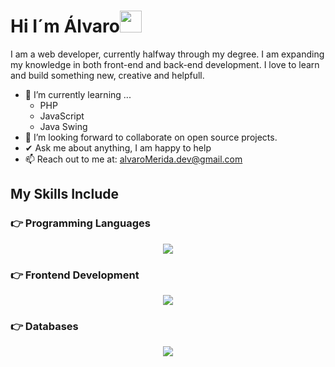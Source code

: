 <h1>Hi I´m Álvaro<img src="https://media.giphy.com/media/hvRJCLFzcasrR4ia7z/giphy.gif" width="35"></h1>


I am a web developer, currently halfway through my degree. I am expanding my knowledge in both front-end and back-end development. 
I love to learn and build something new, creative and helpfull.
- 🌱 I’m currently learning ...
  - PHP
  - JavaScript
  - Java Swing
- 👯 I’m looking forward to collaborate on open source projects.
- ✔ Ask me about anything, I am happy to help<br>
- 📫 Reach out to me at: <a href="alvaroMerida.dev@gmail.com">alvaroMerida.dev@gmail.com</a>

## My Skills Include

### 👉 Programming Languages
<p align="center">
  <a href="https://go-skill-icons.vercel.app/">
    <img
      src="https://go-skill-icons.vercel.app/api/icons?i=java, javascript, php"
    />
  </a>
</p>

### 👉 Frontend Development
<p align="center">
  <a href="https://go-skill-icons.vercel.app/">
    <img
      src="https://go-skill-icons.vercel.app/api/icons?i=git,kubernetes,docker,c,vim"
    />
  </a>
</p>

### 👉 Databases
<p align="center">
  <a href="https://go-skill-icons.vercel.app/">
    <img
      src="https://go-skill-icons.vercel.app/api/icons?i=mysql, mysqlserver"
    />
  </a>
</p>
